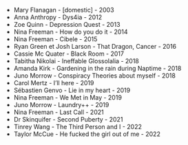 - Mary Flanagan - [domestic] - 2003
- Anna Anthropy - Dys4ia - 2012
- Zoe Quinn - Depression Quest - 2013
- Nina Freeman - How do you do it - 2014
- Nina Freeman - Cibele - 2015
- Ryan Green et Josh Larson - That Dragon, Cancer - 2016
- Cassie Mc Quater - Black Room - 2017 
- Tabitha Nikolai - Ineffable Glossolalia - 2018
- Amanda Kirk - Gardening in the rain during Naptime - 2018 
- Juno Morrow - Conspiracy Theories about myself - 2018
- Carol Mertz - I’ll here - 2019
- Sébastien Genvo - Lie in my heart - 2019 
- Nina Freeman - We Met in May - 2019 
- Juno Morrow - Laundry++ - 2019
- Nina Freeman - Last Call - 2021
- Dr Skinquifer - Second Puberty - 2021
- Tinrey Wang - The Third Person and I - 2022
- Taylor McCue - He fucked the girl out of me - 2022
